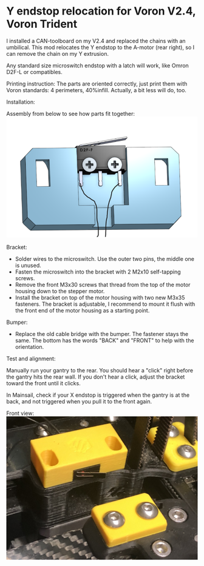 # Y endstop relocation for Voron V2.4, Voron Trident

I installed a CAN-toolboard on my V2.4 and replaced the chains with an umbilical. This mod relocates the Y endstop to the A-motor (rear right), so I can remove the chain on my Y extrusion.

Any standard size microswitch endstop with a latch will work, like Omron D2F-L or compatibles. 

Printing instruction:
The parts are oriented correctly, just print them with Voron standards: 4 perimeters, 40%infill. Actually, a bit less will do, too.

Installation:

Assembly from below to see how parts fit together:
![Image 3](Images/Bottom-side-assembled.png)

Bracket:
  - Solder wires to the microswitch. Use the outer two pins, the middle one is unused.
  - Fasten the microswitch into the bracket with 2 M2x10 self-tapping screws.
  - Remove the front M3x30 screws that thread from the top of the motor housing down to the stepper motor.
  - Install the bracket on top of the motor housing with two new M3x35 fasteners. The bracket is adjustable, I recommend to mount it flush with the front end of the motor housing as a starting point.

Bumper:
  - Replace the old cable bridge with the bumper. The fastener stays the same. The bottom has the words "BACK" and "FRONT" to help with the orientation.


Test and alignment:

Manually run your gantry to the rear. You should hear a "click" right before the gantry hits the rear wall. If you don't hear a click, adjust the bracket toward the front until it clicks.

In Mainsail, check if your X endstop is triggered when the gantry is at the back, and not triggered when you pull it to the front again.


Front view:
![Image 2](Images/Photo-installed.jpg)


